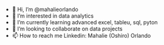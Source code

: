 - 👋 Hi, I’m @mahalieorlando
- 👀 I’m interested in data analytics
- 🌱 I’m currently learning advanced excel, tableu, sql, pyton
- 💞️ I’m looking to collaborate on data projects
- 📫 How to reach me Linkedin: Mahalie (Oshiro) Orlando

<!---
mahalieorlando/mahalieorlando is a ✨ special ✨ repository because its `README.md` (this file) appears on your GitHub profile.
You can click the Preview link to take a look at your changes.
--->
